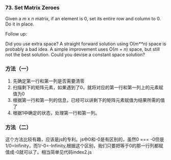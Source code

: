 ### 73\. Set Matrix Zeroes

Given a *m* x *n* matrix, if an element is 0, set its entire row and column to 0\. Do it in place.


Follow up:

Did you use extra space?
A straight forward solution using O(*m**n*) space is probably a bad idea.
A simple improvement uses O(*m* + *n*) space, but still not the best solution.
Could you devise a constant space solution?

### 方法（一）
1. 先确定第一行和第一列是否需要清零
2. 扫描剩下的矩阵元素，如果遇到了0，就将对应的第一行和第一列上的元素赋值为0
3. 根据第一行和第一列的信息，已经可以讲剩下的矩阵元素赋值为结果所需的值了
4. 根据1中确定的状态，处理第一行和第一列。

### 方法（二）
这个方法比较有趣，应该是js的专利。js中0和-0是有区别的，虽然0 === -0但是1/0=Infinity，而1/-0=-Infinity,根据这个区别，我们只要把等于0的那一行列都赋值成-0就可以了。相当简单见代码index2.js